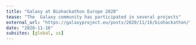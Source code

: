 ```yaml
---
title: "Galaxy at Biohackathon Europe 2020"
tease: "The  Galaxy community has participated in several projects"
external_url: "https://galaxyproject.eu/posts/2020/11/16/biohackathon/"
date: "2020-11-16"
subsites: [global, us]
---
```

